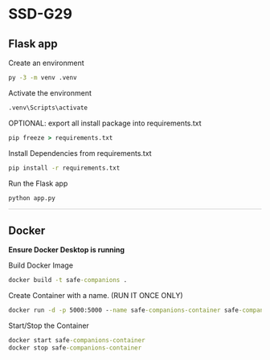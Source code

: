 # SSD-G29

## Flask app
Create an environment
```bat
py -3 -m venv .venv
```

Activate the environment
```bat
.venv\Scripts\activate
```

OPTIONAL: export all install package into requirements.txt
```bat
pip freeze > requirements.txt
```

Install Dependencies from requirements.txt
```bat
pip install -r requirements.txt
```

Run the Flask app
```bat
python app.py
```

<hr style="width:100%; height:1px; border:none; background-color:#ccc;">

## Docker
**Ensure Docker Desktop is running**

Build Docker Image
```bat
docker build -t safe-companions .
```

Create Container with a name. (RUN IT ONCE ONLY)
```bat
docker run -d -p 5000:5000 --name safe-companions-container safe-companions
```

Start/Stop the Container
```bat
docker start safe-companions-container
docker stop safe-companions-container
```